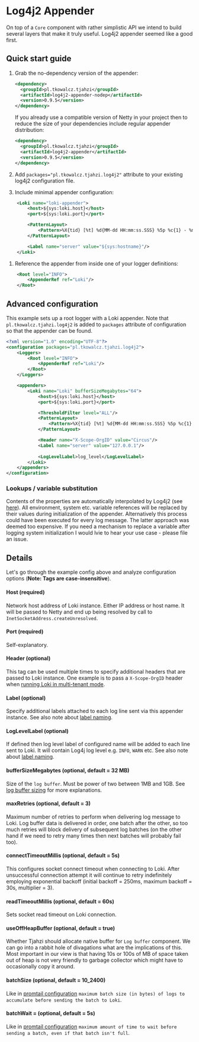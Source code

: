 # Log4j2 Appender

On top of a `Core` component  with rather simplistic API we intend to build several layers that make it truly useful. Log4j2
appender seemed like a good first.

## Quick start guide

1. Grab the no-dependency version of the appender:

   ```xml
   <dependency>
     <groupId>pl.tkowalcz.tjahzi</groupId>
     <artifactId>log4j2-appender-nodep</artifactId>
     <version>0.9.5</version>
   </dependency>
   ```

   If you already use a compatible version of Netty in your project then to reduce the size of your dependencies include
   regular appender distribution:

   ```xml
   <dependency>
     <groupId>pl.tkowalcz.tjahzi</groupId>
     <artifactId>log4j2-appender</artifactId>
     <version>0.9.5</version>
   </dependency>
   ```

1. Add `packages="pl.tkowalcz.tjahzi.log4j2"` attribute to your existing log4j2 configuration file.
1. Include minimal appender configuration:

```xml
    <Loki name="loki-appender">
        <host>${sys:loki.host}</host>
        <port>${sys:loki.port}</port>

        <PatternLayout>
            <Pattern>%X{tid} [%t] %d{MM-dd HH:mm:ss.SSS} %5p %c{1} - %m%n%exception{full}</Pattern>
        </PatternLayout>

        <Label name="server" value="${sys:hostname}"/>
    </Loki>
```

1. Reference the appender from inside one of your logger definitions:

```xml
    <Root level="INFO">
        <AppenderRef ref="Loki"/>
    </Root>
```

## Advanced configuration

This example sets up a root logger with a Loki appender. Note that `pl.tkowalcz.tjahzi.log4j2` is added to `packages` attribute
of configuration so that the appender can be found.

```xml
<?xml version="1.0" encoding="UTF-8"?>
<configuration packages="pl.tkowalcz.tjahzi.log4j2">
    <Loggers>
        <Root level="INFO">
            <AppenderRef ref="Loki"/>
        </Root>
    </Loggers>

    <appenders>
        <Loki name="Loki" bufferSizeMegabytes="64">
            <host>${sys:loki.host}</host>
            <port>${sys:loki.port}</port>

            <ThresholdFilter level="ALL"/>
            <PatternLayout>
                <Pattern>%X{tid} [%t] %d{MM-dd HH:mm:ss.SSS} %5p %c{1} - %m%n%exception{full}</Pattern>
            </PatternLayout>

            <Header name="X-Scope-OrgID" value="Circus"/>
            <Label name="server" value="127.0.0.1"/>
          
            <LogLevelLabel>log_level</LogLevelLabel>
        </Loki>
    </appenders>
</configuration>
``` 

### Lookups / variable substitution

Contents of the properties are automatically interpolated by Log4j2 (see [here](https://logging.apache.org/log4j/log4j-2.2/manual/lookups.html)).
All environment, system etc. variable references will be replaced by their values during initialization of the appender.
Alternatively this process could have been executed for every log message. The latter approach was deemed too expensive. If you need a mechanism
to replace a variable after logging system initialization I would lvie to hear your use case - please file an issue.

## Details

Let's go through the example config above and analyze configuration options (**Note: Tags are case-insensitive**).

#### Host (required)

Network host address of Loki instance. Either IP address or host name. It will be passed to Netty and end up being resolved
by call to `InetSocketAddress.createUnresolved`.

#### Port (required)

Self-explanatory.

#### Header (optional)

This tag can be used multiple times to specify additional headers that are passed to Loki instance. One example is to pass
a `X-Scope-OrgID` header when [running Loki in multi-tenant mode](https://grafana.com/docs/loki/latest/operations/authentication/).

#### Label (optional)

Specify additional labels attached to each log line sent via this appender instance. See also note about [label naming](https://github.com/tkowalcz/tjahzi/wiki/Label-naming).

#### LogLevelLabel (optional)

If defined then log level label of configured name will be added to each line sent to Loki. It will contain Log4j log level e.g. `INFO`, `WARN` etc. See also note about [label naming](https://github.com/tkowalcz/tjahzi/wiki/Label-naming).

#### bufferSizeMegabytes (optional, default = 32 MB)

Size of the `log buffer`. Must be power of two between 1MB and 1GB. See [log buffer sizing](https://github.com/tkowalcz/tjahzi/wiki/Log-buffer-sizing) for more explanations.

#### maxRetries (optional, default = 3)

Maximum number of retries to perform when delivering log message to Loki. Log buffer data is delivered in order, one batch after
the other, so too much retries will block delivery of subsequent log batches (on the other hand if we need to retry many times then
next batches will probably fail too).

#### connectTimeoutMillis (optional, default = 5s)

This configures socket connect timeout when connecting to Loki. After unsuccessful connection attempt it will continue to retry indefinitely
employing exponential backoff (initial backoff = 250ms, maximum backoff = 30s, multiplier = 3).

#### readTimeoutMillis (optional, default = 60s)

Sets socket read timeout on Loki connection.

#### useOffHeapBuffer (optional, default = true)

Whether Tjahzi should allocate native buffer for `Log buffer` component. We can go into a rabbit hole of divagations what are the
implications of this. Most important in our view is that having 10s or 100s of MB of space taken out of heap is not very
friendly to garbage collector which might have to occasionally copy it around.

#### batchSize (optional, default = 10_2400)

Like in [promtail configuration](https://grafana.com/docs/loki/latest/clients/promtail/configuration/) `maximum batch
size (in bytes) of logs to accumulate before sending the batch to Loki`.

#### batchWait = (optional, default = 5s)

Like in [promtail configuration](https://grafana.com/docs/loki/latest/clients/promtail/configuration/) `maximum amount
of time to wait before sending a batch, even if that batch isn't full`.
